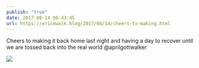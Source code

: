 ```yaml
---
publish: "true"
date: 2017-08-14 06:43:45
url: https://ericmwalk.blog/2017/08/14/cheers-to-making.html
---
```


Cheers to making it back home last night and having a day to recover until we are tossed back into the real world @aprilgottwalker

![](https://ericmwalk.blog/uploads/2022/52f5cf1f73.jpg)